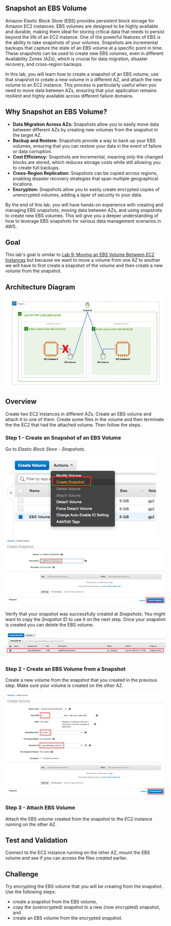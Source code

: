 ## Snapshot an EBS Volume

Amazon Elastic Block Store (EBS) provides persistent block storage for Amazon EC2 instances. EBS volumes are designed to be highly available and durable, making them ideal for storing critical data that needs to persist beyond the life of an EC2 instance. One of the powerful features of EBS is the ability to take snapshots of your volumes. Snapshots are incremental backups that capture the state of an EBS volume at a specific point in time. These snapshots can be used to create new EBS volumes, even in different Availability Zones (AZs), which is crucial for data migration, disaster recovery, and cross-region backups.

In this lab, you will learn how to create a snapshot of an EBS volume, use that snapshot to create a new volume in a different AZ, and attach the new volume to an EC2 instance. This process is particularly useful when you need to move data between AZs, ensuring that your application remains resilient and highly available across different failure domains.

## Why Snapshot an EBS Volume?

-   **Data Migration Across AZs:**  Snapshots allow you to easily move data between different AZs by creating new volumes from the snapshot in the target AZ.
-   **Backup and Restore:**  Snapshots provide a way to back up your EBS volumes, ensuring that you can restore your data in the event of failure or data corruption.
-   **Cost Efficiency:**  Snapshots are incremental, meaning only the changed blocks are stored, which reduces storage costs while still allowing you to create full backups.
-   **Cross-Region Replication:**  Snapshots can be copied across regions, enabling disaster recovery strategies that span multiple geographical locations.
-   **Encryption:**  Snapshots allow you to easily create encrypted copies of unencrypted volumes, adding a layer of security to your data.

By the end of this lab, you will have hands-on experience with creating and managing EBS snapshots, moving data between AZs, and using snapshots to create new EBS volumes. This will give you a deeper understanding of how to leverage EBS snapshots for various data management scenarios in AWS.

## Goal
This lab's goal is similar to [Lab 9: Moving an EBS Volume Between EC2 Instances](../lab-9-moving-an-ebs-volume-between-ec2-instances) but because we want to move a volume from one AZ to another we will have to first create a snapshot of the volume and then create a new volume from the snapshot.

## Architecture Diagram
![lab-017-arch-01](images/lab-017-arch-01.png)

## Overview

Create two EC2 instances in different AZs. Create an EBS volume and attach it to one of them. Create some files in the volume and then terminate the the EC2 that had the attached volume. Then follow the steps.

### Step 1 - Create an Snapshot of an EBS Volume

Go to *Elastic Block Store - Snapshots*.

![lab-017-scrn-01](images/lab-017-scrn-01.png)
![lab-017-scrn-02](images/lab-017-scrn-02.png)

Verify that your snapshot was successfully created at *Snapshots*. You might want to copy the *Snapshot ID* to use it on the next step. Once your snapshot is created you can delete the EBS volume.

![lab-017-scrn-03](images/lab-017-scrn-03.png)

### Step 2 - Create an EBS Volume from a Snapshot

Create a new volume from the snapshot that you created in the previous step. Make sure your volume is created on the other AZ.

![lab-017-scrn-04](images/lab-017-scrn-04.png)

### Step 3 - Attach EBS Volume

Attach the EBS volume created from the snapshot to the EC2 instance running on the other AZ.

## Test and Validation

Connect to the EC2 instance running on the other AZ, mount the EBS volume and see if you can access the files created earlier.

## Challenge

Try encrypting the EBS volume that you will be creating from the snapshot. Use the following steps:

* create a snapshot from the EBS volume,
* copy the (unencrypted) snapshot to a new (now encrypted) snapshot, and
* create an EBS volume from the encrypted snapshot.
